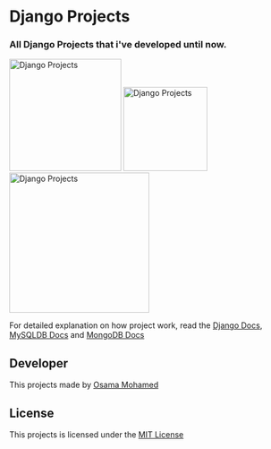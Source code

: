 # Django Projects
### All Django Projects that i've developed until now.

[<img src="https://www.djangoproject.com/s/img/logos/django-logo-negative.png" width="200" title="Django Projects" >](https://github.com/osama-mohamed/django_projects)
[<img src="https://www.mysql.com/common/logos/logo-mysql-170x115.png" width="150" title="Django Projects" >](https://github.com/osama-mohamed/django_projects)
[<img src="https://webassets.mongodb.com/_com_assets/cms/mongodb-logo-rgb-j6w271g1xn.jpg" width="250" title="Django Projects" >](https://github.com/osama-mohamed/django_projects)

For detailed explanation on how project work, read the [Django Docs](https://docs.djangoproject.com/en/1.11/), [MySQLDB Docs](https://dev.mysql.com/doc/) and [MongoDB Docs](https://docs.mongodb.com/)

## Developer
This projects made by [Osama Mohamed](https://www.facebook.com/osama.mohamed.ms)

## License
This projects is licensed under the [MIT License](https://opensource.org/licenses/MIT)

